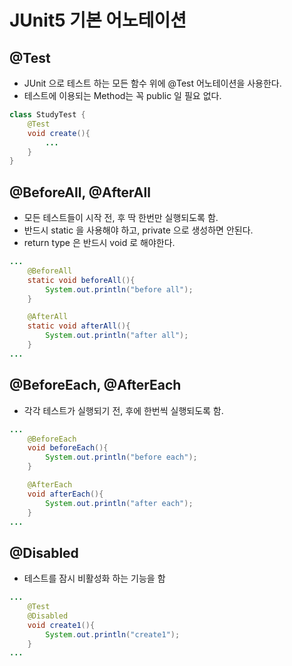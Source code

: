 # JUnit5 기본 어노테이션 

## @Test

* JUnit 으로 테스트 하는 모든 함수 위에 @Test 어노테이션을 사용한다.
* 테스트에 이용되는 Method는 꼭 public 일 필요 없다.

```java
class StudyTest {
	@Test
	void create(){
		...
	}
}
```



## @BeforeAll, @AfterAll

* 모든 테스트들이 시작 전, 후 딱 한번만 실행되도록 함. 
* 반드시 static 을 사용해야 하고, private 으로 생성하면 안된다.
* return type 은 반드시 void 로 해야한다.

```java
...
	@BeforeAll
	static void beforeAll(){
		System.out.println("before all");
	}

	@AfterAll
	static void afterAll(){
		System.out.println("after all");
	}
...
```



## @BeforeEach, @AfterEach

* 각각 테스트가 실행되기 전, 후에 한번씩 실행되도록 함.

```java
...
	@BeforeEach
	void beforeEach(){
		System.out.println("before each");
	}

	@AfterEach
	void afterEach(){
		System.out.println("after each");
	}
...
```



## @Disabled

* 테스트를 잠시 비활성화 하는 기능을 함

```java
...
	@Test
	@Disabled
	void create1(){
		System.out.println("create1");
	}
...
```

